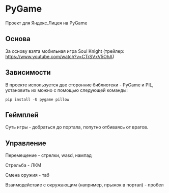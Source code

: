 # PyGame
Проект для Яндекс.Лицея на PyGame

## Основа
За основу взята мобильная игра Soul Knight
(трейлер: https://www.youtube.com/watch?v=CTrSVxV5OhA)

## Зависимости
В проекте используется две сторонние библиотеки - PyGame и PIL, установить их можно с помощью следующей команды:
```
pip install -U pygame pillow
```

## Геймплей
Суть игры - добраться до портала, попутно отбиваясь от врагов.

## Управление
Перемещение - стрелки, wasd, нампад

Стрельба - ЛКМ

Смена оружия - таб

Взаимодействие с окружающим (например, прыжок в портал) - пробел
